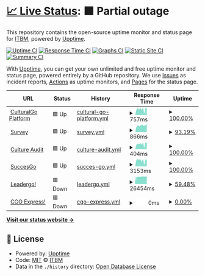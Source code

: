 # [📈 Live Status](https://itbm-services.github.io/monitoring): <!--live status--> **🟧 Partial outage**

This repository contains the open-source uptime monitor and status page for [ITBM](https://itbm-services.github.io/monitoring), powered by [Upptime](https://github.com/upptime/upptime).

[![Uptime CI](https://github.com/itbm-services/monitoring/workflows/Uptime%20CI/badge.svg)](https://github.com/itbm-services/monitoring/actions?query=workflow%3A%22Uptime+CI%22)
[![Response Time CI](https://github.com/itbm-services/monitoring/workflows/Response%20Time%20CI/badge.svg)](https://github.com/itbm-services/monitoring/actions?query=workflow%3A%22Response+Time+CI%22)
[![Graphs CI](https://github.com/itbm-services/monitoring/workflows/Graphs%20CI/badge.svg)](https://github.com/itbm-services/monitoring/actions?query=workflow%3A%22Graphs+CI%22)
[![Static Site CI](https://github.com/itbm-services/monitoring/workflows/Static%20Site%20CI/badge.svg)](https://github.com/itbm-services/monitoring/actions?query=workflow%3A%22Static+Site+CI%22)
[![Summary CI](https://github.com/itbm-services/monitoring/workflows/Summary%20CI/badge.svg)](https://github.com/itbm-services/monitoring/actions?query=workflow%3A%22Summary+CI%22)

With [Upptime](https://upptime.js.org), you can get your own unlimited and free uptime monitor and status page, powered entirely by a GitHub repository. We use [Issues](https://github.com/itbm-services/monitoring/issues) as incident reports, [Actions](https://github.com/itbm-services/monitoring/actions) as uptime monitors, and [Pages](https://itbm-services.github.io/monitoring) for the status page.

<!--start: status pages-->
<!-- This summary is generated by Upptime (https://github.com/upptime/upptime) -->
<!-- Do not edit this manually, your changes will be overwritten -->
<!-- prettier-ignore -->
| URL | Status | History | Response Time | Uptime |
| --- | ------ | ------- | ------------- | ------ |
| <img alt="" src="https://icons.duckduckgo.com/ip3/culturalgo.com.ico" height="13"> [CulturalGo Platform](https://culturalgo.com/plataform) | 🟩 Up | [cultural-go-platform.yml](https://github.com/itbm-services/monitoring/commits/HEAD/history/cultural-go-platform.yml) | <details><summary><img alt="Response time graph" src="./graphs/cultural-go-platform/response-time-week.png" height="20"> 757ms</summary><br><a href="https://itbm-services.github.io/monitoring/history/cultural-go-platform"><img alt="Response time 1024" src="https://img.shields.io/endpoint?url=https%3A%2F%2Fraw.githubusercontent.com%2Fitbm-services%2Fmonitoring%2FHEAD%2Fapi%2Fcultural-go-platform%2Fresponse-time.json"></a><br><a href="https://itbm-services.github.io/monitoring/history/cultural-go-platform"><img alt="24-hour response time 942" src="https://img.shields.io/endpoint?url=https%3A%2F%2Fraw.githubusercontent.com%2Fitbm-services%2Fmonitoring%2FHEAD%2Fapi%2Fcultural-go-platform%2Fresponse-time-day.json"></a><br><a href="https://itbm-services.github.io/monitoring/history/cultural-go-platform"><img alt="7-day response time 757" src="https://img.shields.io/endpoint?url=https%3A%2F%2Fraw.githubusercontent.com%2Fitbm-services%2Fmonitoring%2FHEAD%2Fapi%2Fcultural-go-platform%2Fresponse-time-week.json"></a><br><a href="https://itbm-services.github.io/monitoring/history/cultural-go-platform"><img alt="30-day response time 867" src="https://img.shields.io/endpoint?url=https%3A%2F%2Fraw.githubusercontent.com%2Fitbm-services%2Fmonitoring%2FHEAD%2Fapi%2Fcultural-go-platform%2Fresponse-time-month.json"></a><br><a href="https://itbm-services.github.io/monitoring/history/cultural-go-platform"><img alt="1-year response time 964" src="https://img.shields.io/endpoint?url=https%3A%2F%2Fraw.githubusercontent.com%2Fitbm-services%2Fmonitoring%2FHEAD%2Fapi%2Fcultural-go-platform%2Fresponse-time-year.json"></a></details> | <details><summary><a href="https://itbm-services.github.io/monitoring/history/cultural-go-platform">100.00%</a></summary><a href="https://itbm-services.github.io/monitoring/history/cultural-go-platform"><img alt="All-time uptime 99.25%" src="https://img.shields.io/endpoint?url=https%3A%2F%2Fraw.githubusercontent.com%2Fitbm-services%2Fmonitoring%2FHEAD%2Fapi%2Fcultural-go-platform%2Fuptime.json"></a><br><a href="https://itbm-services.github.io/monitoring/history/cultural-go-platform"><img alt="24-hour uptime 100.00%" src="https://img.shields.io/endpoint?url=https%3A%2F%2Fraw.githubusercontent.com%2Fitbm-services%2Fmonitoring%2FHEAD%2Fapi%2Fcultural-go-platform%2Fuptime-day.json"></a><br><a href="https://itbm-services.github.io/monitoring/history/cultural-go-platform"><img alt="7-day uptime 100.00%" src="https://img.shields.io/endpoint?url=https%3A%2F%2Fraw.githubusercontent.com%2Fitbm-services%2Fmonitoring%2FHEAD%2Fapi%2Fcultural-go-platform%2Fuptime-week.json"></a><br><a href="https://itbm-services.github.io/monitoring/history/cultural-go-platform"><img alt="30-day uptime 98.62%" src="https://img.shields.io/endpoint?url=https%3A%2F%2Fraw.githubusercontent.com%2Fitbm-services%2Fmonitoring%2FHEAD%2Fapi%2Fcultural-go-platform%2Fuptime-month.json"></a><br><a href="https://itbm-services.github.io/monitoring/history/cultural-go-platform"><img alt="1-year uptime 99.43%" src="https://img.shields.io/endpoint?url=https%3A%2F%2Fraw.githubusercontent.com%2Fitbm-services%2Fmonitoring%2FHEAD%2Fapi%2Fcultural-go-platform%2Fuptime-year.json"></a></details>
| <img alt="" src="https://icons.duckduckgo.com/ip3/newsurvey.culturalgo.com.ico" height="13"> [Survey](https://newsurvey.culturalgo.com/) | 🟩 Up | [survey.yml](https://github.com/itbm-services/monitoring/commits/HEAD/history/survey.yml) | <details><summary><img alt="Response time graph" src="./graphs/survey/response-time-week.png" height="20"> 866ms</summary><br><a href="https://itbm-services.github.io/monitoring/history/survey"><img alt="Response time 879" src="https://img.shields.io/endpoint?url=https%3A%2F%2Fraw.githubusercontent.com%2Fitbm-services%2Fmonitoring%2FHEAD%2Fapi%2Fsurvey%2Fresponse-time.json"></a><br><a href="https://itbm-services.github.io/monitoring/history/survey"><img alt="24-hour response time 990" src="https://img.shields.io/endpoint?url=https%3A%2F%2Fraw.githubusercontent.com%2Fitbm-services%2Fmonitoring%2FHEAD%2Fapi%2Fsurvey%2Fresponse-time-day.json"></a><br><a href="https://itbm-services.github.io/monitoring/history/survey"><img alt="7-day response time 866" src="https://img.shields.io/endpoint?url=https%3A%2F%2Fraw.githubusercontent.com%2Fitbm-services%2Fmonitoring%2FHEAD%2Fapi%2Fsurvey%2Fresponse-time-week.json"></a><br><a href="https://itbm-services.github.io/monitoring/history/survey"><img alt="30-day response time 862" src="https://img.shields.io/endpoint?url=https%3A%2F%2Fraw.githubusercontent.com%2Fitbm-services%2Fmonitoring%2FHEAD%2Fapi%2Fsurvey%2Fresponse-time-month.json"></a><br><a href="https://itbm-services.github.io/monitoring/history/survey"><img alt="1-year response time 873" src="https://img.shields.io/endpoint?url=https%3A%2F%2Fraw.githubusercontent.com%2Fitbm-services%2Fmonitoring%2FHEAD%2Fapi%2Fsurvey%2Fresponse-time-year.json"></a></details> | <details><summary><a href="https://itbm-services.github.io/monitoring/history/survey">93.19%</a></summary><a href="https://itbm-services.github.io/monitoring/history/survey"><img alt="All-time uptime 99.69%" src="https://img.shields.io/endpoint?url=https%3A%2F%2Fraw.githubusercontent.com%2Fitbm-services%2Fmonitoring%2FHEAD%2Fapi%2Fsurvey%2Fuptime.json"></a><br><a href="https://itbm-services.github.io/monitoring/history/survey"><img alt="24-hour uptime 100.00%" src="https://img.shields.io/endpoint?url=https%3A%2F%2Fraw.githubusercontent.com%2Fitbm-services%2Fmonitoring%2FHEAD%2Fapi%2Fsurvey%2Fuptime-day.json"></a><br><a href="https://itbm-services.github.io/monitoring/history/survey"><img alt="7-day uptime 93.19%" src="https://img.shields.io/endpoint?url=https%3A%2F%2Fraw.githubusercontent.com%2Fitbm-services%2Fmonitoring%2FHEAD%2Fapi%2Fsurvey%2Fuptime-week.json"></a><br><a href="https://itbm-services.github.io/monitoring/history/survey"><img alt="30-day uptime 98.43%" src="https://img.shields.io/endpoint?url=https%3A%2F%2Fraw.githubusercontent.com%2Fitbm-services%2Fmonitoring%2FHEAD%2Fapi%2Fsurvey%2Fuptime-month.json"></a><br><a href="https://itbm-services.github.io/monitoring/history/survey"><img alt="1-year uptime 99.21%" src="https://img.shields.io/endpoint?url=https%3A%2F%2Fraw.githubusercontent.com%2Fitbm-services%2Fmonitoring%2FHEAD%2Fapi%2Fsurvey%2Fuptime-year.json"></a></details>
| <img alt="" src="https://icons.duckduckgo.com/ip3/culture04.culturalgo.com.ico" height="13"> [Culture Audit](https://culture04.culturalgo.com:8443/) | 🟩 Up | [culture-audit.yml](https://github.com/itbm-services/monitoring/commits/HEAD/history/culture-audit.yml) | <details><summary><img alt="Response time graph" src="./graphs/culture-audit/response-time-week.png" height="20"> 404ms</summary><br><a href="https://itbm-services.github.io/monitoring/history/culture-audit"><img alt="Response time 703" src="https://img.shields.io/endpoint?url=https%3A%2F%2Fraw.githubusercontent.com%2Fitbm-services%2Fmonitoring%2FHEAD%2Fapi%2Fculture-audit%2Fresponse-time.json"></a><br><a href="https://itbm-services.github.io/monitoring/history/culture-audit"><img alt="24-hour response time 494" src="https://img.shields.io/endpoint?url=https%3A%2F%2Fraw.githubusercontent.com%2Fitbm-services%2Fmonitoring%2FHEAD%2Fapi%2Fculture-audit%2Fresponse-time-day.json"></a><br><a href="https://itbm-services.github.io/monitoring/history/culture-audit"><img alt="7-day response time 404" src="https://img.shields.io/endpoint?url=https%3A%2F%2Fraw.githubusercontent.com%2Fitbm-services%2Fmonitoring%2FHEAD%2Fapi%2Fculture-audit%2Fresponse-time-week.json"></a><br><a href="https://itbm-services.github.io/monitoring/history/culture-audit"><img alt="30-day response time 581" src="https://img.shields.io/endpoint?url=https%3A%2F%2Fraw.githubusercontent.com%2Fitbm-services%2Fmonitoring%2FHEAD%2Fapi%2Fculture-audit%2Fresponse-time-month.json"></a><br><a href="https://itbm-services.github.io/monitoring/history/culture-audit"><img alt="1-year response time 680" src="https://img.shields.io/endpoint?url=https%3A%2F%2Fraw.githubusercontent.com%2Fitbm-services%2Fmonitoring%2FHEAD%2Fapi%2Fculture-audit%2Fresponse-time-year.json"></a></details> | <details><summary><a href="https://itbm-services.github.io/monitoring/history/culture-audit">100.00%</a></summary><a href="https://itbm-services.github.io/monitoring/history/culture-audit"><img alt="All-time uptime 86.91%" src="https://img.shields.io/endpoint?url=https%3A%2F%2Fraw.githubusercontent.com%2Fitbm-services%2Fmonitoring%2FHEAD%2Fapi%2Fculture-audit%2Fuptime.json"></a><br><a href="https://itbm-services.github.io/monitoring/history/culture-audit"><img alt="24-hour uptime 100.00%" src="https://img.shields.io/endpoint?url=https%3A%2F%2Fraw.githubusercontent.com%2Fitbm-services%2Fmonitoring%2FHEAD%2Fapi%2Fculture-audit%2Fuptime-day.json"></a><br><a href="https://itbm-services.github.io/monitoring/history/culture-audit"><img alt="7-day uptime 100.00%" src="https://img.shields.io/endpoint?url=https%3A%2F%2Fraw.githubusercontent.com%2Fitbm-services%2Fmonitoring%2FHEAD%2Fapi%2Fculture-audit%2Fuptime-week.json"></a><br><a href="https://itbm-services.github.io/monitoring/history/culture-audit"><img alt="30-day uptime 98.66%" src="https://img.shields.io/endpoint?url=https%3A%2F%2Fraw.githubusercontent.com%2Fitbm-services%2Fmonitoring%2FHEAD%2Fapi%2Fculture-audit%2Fuptime-month.json"></a><br><a href="https://itbm-services.github.io/monitoring/history/culture-audit"><img alt="1-year uptime 98.66%" src="https://img.shields.io/endpoint?url=https%3A%2F%2Fraw.githubusercontent.com%2Fitbm-services%2Fmonitoring%2FHEAD%2Fapi%2Fculture-audit%2Fuptime-year.json"></a></details>
| <img alt="" src="https://icons.duckduckgo.com/ip3/success.culturalgo.com.ico" height="13"> [SuccesGo](https://success.culturalgo.com/) | 🟩 Up | [succes-go.yml](https://github.com/itbm-services/monitoring/commits/HEAD/history/succes-go.yml) | <details><summary><img alt="Response time graph" src="./graphs/succes-go/response-time-week.png" height="20"> 3153ms</summary><br><a href="https://itbm-services.github.io/monitoring/history/succes-go"><img alt="Response time 3452" src="https://img.shields.io/endpoint?url=https%3A%2F%2Fraw.githubusercontent.com%2Fitbm-services%2Fmonitoring%2FHEAD%2Fapi%2Fsucces-go%2Fresponse-time.json"></a><br><a href="https://itbm-services.github.io/monitoring/history/succes-go"><img alt="24-hour response time 3594" src="https://img.shields.io/endpoint?url=https%3A%2F%2Fraw.githubusercontent.com%2Fitbm-services%2Fmonitoring%2FHEAD%2Fapi%2Fsucces-go%2Fresponse-time-day.json"></a><br><a href="https://itbm-services.github.io/monitoring/history/succes-go"><img alt="7-day response time 3153" src="https://img.shields.io/endpoint?url=https%3A%2F%2Fraw.githubusercontent.com%2Fitbm-services%2Fmonitoring%2FHEAD%2Fapi%2Fsucces-go%2Fresponse-time-week.json"></a><br><a href="https://itbm-services.github.io/monitoring/history/succes-go"><img alt="30-day response time 4051" src="https://img.shields.io/endpoint?url=https%3A%2F%2Fraw.githubusercontent.com%2Fitbm-services%2Fmonitoring%2FHEAD%2Fapi%2Fsucces-go%2Fresponse-time-month.json"></a><br><a href="https://itbm-services.github.io/monitoring/history/succes-go"><img alt="1-year response time 3770" src="https://img.shields.io/endpoint?url=https%3A%2F%2Fraw.githubusercontent.com%2Fitbm-services%2Fmonitoring%2FHEAD%2Fapi%2Fsucces-go%2Fresponse-time-year.json"></a></details> | <details><summary><a href="https://itbm-services.github.io/monitoring/history/succes-go">100.00%</a></summary><a href="https://itbm-services.github.io/monitoring/history/succes-go"><img alt="All-time uptime 94.59%" src="https://img.shields.io/endpoint?url=https%3A%2F%2Fraw.githubusercontent.com%2Fitbm-services%2Fmonitoring%2FHEAD%2Fapi%2Fsucces-go%2Fuptime.json"></a><br><a href="https://itbm-services.github.io/monitoring/history/succes-go"><img alt="24-hour uptime 100.00%" src="https://img.shields.io/endpoint?url=https%3A%2F%2Fraw.githubusercontent.com%2Fitbm-services%2Fmonitoring%2FHEAD%2Fapi%2Fsucces-go%2Fuptime-day.json"></a><br><a href="https://itbm-services.github.io/monitoring/history/succes-go"><img alt="7-day uptime 100.00%" src="https://img.shields.io/endpoint?url=https%3A%2F%2Fraw.githubusercontent.com%2Fitbm-services%2Fmonitoring%2FHEAD%2Fapi%2Fsucces-go%2Fuptime-week.json"></a><br><a href="https://itbm-services.github.io/monitoring/history/succes-go"><img alt="30-day uptime 98.53%" src="https://img.shields.io/endpoint?url=https%3A%2F%2Fraw.githubusercontent.com%2Fitbm-services%2Fmonitoring%2FHEAD%2Fapi%2Fsucces-go%2Fuptime-month.json"></a><br><a href="https://itbm-services.github.io/monitoring/history/succes-go"><img alt="1-year uptime 84.53%" src="https://img.shields.io/endpoint?url=https%3A%2F%2Fraw.githubusercontent.com%2Fitbm-services%2Fmonitoring%2FHEAD%2Fapi%2Fsucces-go%2Fuptime-year.json"></a></details>
| <img alt="" src="https://icons.duckduckgo.com/ip3/leadergo.org.ico" height="13"> [Leadergo!](https://leadergo.org/) | 🟥 Down | [leadergo.yml](https://github.com/itbm-services/monitoring/commits/HEAD/history/leadergo.yml) | <details><summary><img alt="Response time graph" src="./graphs/leadergo/response-time-week.png" height="20"> 26454ms</summary><br><a href="https://itbm-services.github.io/monitoring/history/leadergo"><img alt="Response time 10768" src="https://img.shields.io/endpoint?url=https%3A%2F%2Fraw.githubusercontent.com%2Fitbm-services%2Fmonitoring%2FHEAD%2Fapi%2Fleadergo%2Fresponse-time.json"></a><br><a href="https://itbm-services.github.io/monitoring/history/leadergo"><img alt="24-hour response time 27870" src="https://img.shields.io/endpoint?url=https%3A%2F%2Fraw.githubusercontent.com%2Fitbm-services%2Fmonitoring%2FHEAD%2Fapi%2Fleadergo%2Fresponse-time-day.json"></a><br><a href="https://itbm-services.github.io/monitoring/history/leadergo"><img alt="7-day response time 26454" src="https://img.shields.io/endpoint?url=https%3A%2F%2Fraw.githubusercontent.com%2Fitbm-services%2Fmonitoring%2FHEAD%2Fapi%2Fleadergo%2Fresponse-time-week.json"></a><br><a href="https://itbm-services.github.io/monitoring/history/leadergo"><img alt="30-day response time 21632" src="https://img.shields.io/endpoint?url=https%3A%2F%2Fraw.githubusercontent.com%2Fitbm-services%2Fmonitoring%2FHEAD%2Fapi%2Fleadergo%2Fresponse-time-month.json"></a><br><a href="https://itbm-services.github.io/monitoring/history/leadergo"><img alt="1-year response time 11417" src="https://img.shields.io/endpoint?url=https%3A%2F%2Fraw.githubusercontent.com%2Fitbm-services%2Fmonitoring%2FHEAD%2Fapi%2Fleadergo%2Fresponse-time-year.json"></a></details> | <details><summary><a href="https://itbm-services.github.io/monitoring/history/leadergo">59.48%</a></summary><a href="https://itbm-services.github.io/monitoring/history/leadergo"><img alt="All-time uptime 96.49%" src="https://img.shields.io/endpoint?url=https%3A%2F%2Fraw.githubusercontent.com%2Fitbm-services%2Fmonitoring%2FHEAD%2Fapi%2Fleadergo%2Fuptime.json"></a><br><a href="https://itbm-services.github.io/monitoring/history/leadergo"><img alt="24-hour uptime 37.98%" src="https://img.shields.io/endpoint?url=https%3A%2F%2Fraw.githubusercontent.com%2Fitbm-services%2Fmonitoring%2FHEAD%2Fapi%2Fleadergo%2Fuptime-day.json"></a><br><a href="https://itbm-services.github.io/monitoring/history/leadergo"><img alt="7-day uptime 59.48%" src="https://img.shields.io/endpoint?url=https%3A%2F%2Fraw.githubusercontent.com%2Fitbm-services%2Fmonitoring%2FHEAD%2Fapi%2Fleadergo%2Fuptime-week.json"></a><br><a href="https://itbm-services.github.io/monitoring/history/leadergo"><img alt="30-day uptime 85.93%" src="https://img.shields.io/endpoint?url=https%3A%2F%2Fraw.githubusercontent.com%2Fitbm-services%2Fmonitoring%2FHEAD%2Fapi%2Fleadergo%2Fuptime-month.json"></a><br><a href="https://itbm-services.github.io/monitoring/history/leadergo"><img alt="1-year uptime 89.59%" src="https://img.shields.io/endpoint?url=https%3A%2F%2Fraw.githubusercontent.com%2Fitbm-services%2Fmonitoring%2FHEAD%2Fapi%2Fleadergo%2Fuptime-year.json"></a></details>
| <img alt="" src="https://icons.duckduckgo.com/ip3/cgoxgptw.culturalgo.com.ico" height="13"> [CGO Express!](https://cgoxgptw.culturalgo.com/) | 🟥 Down | [cgo-express.yml](https://github.com/itbm-services/monitoring/commits/HEAD/history/cgo-express.yml) | <details><summary><img alt="Response time graph" src="./graphs/cgo-express/response-time-week.png" height="20"> 0ms</summary><br><a href="https://itbm-services.github.io/monitoring/history/cgo-express"><img alt="Response time 0" src="https://img.shields.io/endpoint?url=https%3A%2F%2Fraw.githubusercontent.com%2Fitbm-services%2Fmonitoring%2FHEAD%2Fapi%2Fcgo-express%2Fresponse-time.json"></a><br><a href="https://itbm-services.github.io/monitoring/history/cgo-express"><img alt="24-hour response time 0" src="https://img.shields.io/endpoint?url=https%3A%2F%2Fraw.githubusercontent.com%2Fitbm-services%2Fmonitoring%2FHEAD%2Fapi%2Fcgo-express%2Fresponse-time-day.json"></a><br><a href="https://itbm-services.github.io/monitoring/history/cgo-express"><img alt="7-day response time 0" src="https://img.shields.io/endpoint?url=https%3A%2F%2Fraw.githubusercontent.com%2Fitbm-services%2Fmonitoring%2FHEAD%2Fapi%2Fcgo-express%2Fresponse-time-week.json"></a><br><a href="https://itbm-services.github.io/monitoring/history/cgo-express"><img alt="30-day response time 0" src="https://img.shields.io/endpoint?url=https%3A%2F%2Fraw.githubusercontent.com%2Fitbm-services%2Fmonitoring%2FHEAD%2Fapi%2Fcgo-express%2Fresponse-time-month.json"></a><br><a href="https://itbm-services.github.io/monitoring/history/cgo-express"><img alt="1-year response time 0" src="https://img.shields.io/endpoint?url=https%3A%2F%2Fraw.githubusercontent.com%2Fitbm-services%2Fmonitoring%2FHEAD%2Fapi%2Fcgo-express%2Fresponse-time-year.json"></a></details> | <details><summary><a href="https://itbm-services.github.io/monitoring/history/cgo-express">0.00%</a></summary><a href="https://itbm-services.github.io/monitoring/history/cgo-express"><img alt="All-time uptime 42.31%" src="https://img.shields.io/endpoint?url=https%3A%2F%2Fraw.githubusercontent.com%2Fitbm-services%2Fmonitoring%2FHEAD%2Fapi%2Fcgo-express%2Fuptime.json"></a><br><a href="https://itbm-services.github.io/monitoring/history/cgo-express"><img alt="24-hour uptime 0.00%" src="https://img.shields.io/endpoint?url=https%3A%2F%2Fraw.githubusercontent.com%2Fitbm-services%2Fmonitoring%2FHEAD%2Fapi%2Fcgo-express%2Fuptime-day.json"></a><br><a href="https://itbm-services.github.io/monitoring/history/cgo-express"><img alt="7-day uptime 0.00%" src="https://img.shields.io/endpoint?url=https%3A%2F%2Fraw.githubusercontent.com%2Fitbm-services%2Fmonitoring%2FHEAD%2Fapi%2Fcgo-express%2Fuptime-week.json"></a><br><a href="https://itbm-services.github.io/monitoring/history/cgo-express"><img alt="30-day uptime 0.00%" src="https://img.shields.io/endpoint?url=https%3A%2F%2Fraw.githubusercontent.com%2Fitbm-services%2Fmonitoring%2FHEAD%2Fapi%2Fcgo-express%2Fuptime-month.json"></a><br><a href="https://itbm-services.github.io/monitoring/history/cgo-express"><img alt="1-year uptime 0.00%" src="https://img.shields.io/endpoint?url=https%3A%2F%2Fraw.githubusercontent.com%2Fitbm-services%2Fmonitoring%2FHEAD%2Fapi%2Fcgo-express%2Fuptime-year.json"></a></details>

<!--end: status pages-->

[**Visit our status website →**](https://itbm-services.github.io/monitoring)

## 📄 License

- Powered by: [Upptime](https://github.com/upptime/upptime)
- Code: [MIT](./LICENSE) © [ITBM](https://itbm-services.github.io/monitoring)
- Data in the `./history` directory: [Open Database License](https://opendatacommons.org/licenses/odbl/1-0/)
